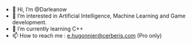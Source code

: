 - 👋 Hi, I’m @Darleanow
- 👀 I’m interested in Artificial Intelligence, Machine Learning and Game development.
- 🌱 I’m currently learning C++
- 📫 How to reach me : e.hugonnier@cerberis.com (Pro only)
